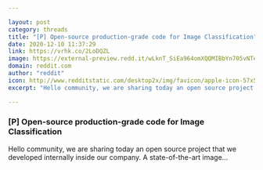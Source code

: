```yaml
---

layout: post
category: threads
title: "[P] Open-source production-grade code for Image Classification"
date: 2020-12-10 11:37:29
link: https://vrhk.co/2LoDQZL
image: https://external-preview.redd.it/wLknT_SiEa964omXQQMIBbYn705vNTedSCBMmQsQOD0.jpg?width=1200&height=400&auto=webp&crop=1200:400,smart&s=a5b7e4b6f1516dd1a13a8b0ef1a5d389a9cb8bee
domain: reddit.com
author: "reddit"
icon: http://www.redditstatic.com/desktop2x/img/favicon/apple-icon-57x57.png
excerpt: "Hello community, we are sharing today an open source project that we developed internally inside our company. A state-of-the-art image..."

---
```


### [P] Open-source production-grade code for Image Classification

Hello community, we are sharing today an open source project that we developed internally inside our company. A state-of-the-art image...
